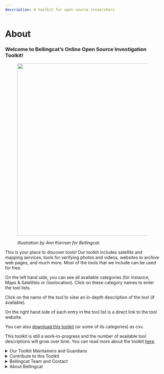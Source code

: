 ```yaml
---
description: A toolkit for open source researchers
---
```


# About

### Welcome to Bellingcat’s Online Open Source Investigation Toolkit!

<figure><img src=".gitbook/assets/Bellingcat_Toolkit_Ann_Kiernan copy.jpg" alt="" width="563"><figcaption><p><em>Illustration by Ann Kiernan for Bellingcat</em>.</p></figcaption></figure>

This is your place to discover tools! Our toolkit includes satellite and mapping services, tools for verifying photos and videos, websites to archive web pages, and much more. Most of the tools that we include can be used for free.

On the left hand side, you can see all available categories (for instance, Maps & Satellites or Geolocation). Click on these category names to enter the tool lists.

Click on the name of the tool to view an in-depth description of the tool (if available).

On the right hand side of each entry in the tool list is a direct link to the tool website.

You can also [download this toolkit](https://github.com/bellingcat/toolkit/releases/tag/csv) (or some of its categories) as csv.

This toolkit is still a work-in-progress and the number of available tool descriptions will grow over time. You can read more about the toolkit [here](https://www.bellingcat.com/resources/2024/09/24/bellingcat-online-investigations-toolkit/).

<details>

<summary>Our Toolkit Maintainers and Guardians</summary>

Bellingcat’s Online Investigation Toolkit has a long tradition but our newest version is special: It is offered in collaboration with the Bellingcat volunteer community.

Bellingcat volunteers, staff and the wider open source researcher community contribute to writing and updating toolkit descriptions. Bellingcat staff checks each toolkit entry before it goes online.

If our Toolkit Maintainers choose to be publicly mentioned, you can find their names on individual tool pages under "page maintainer".

Our Toolkit Guardians have a special role: They help us further develop this toolkit to make sure it meets the needs of open source researchers.&#x20;

**Our Toolkit Guardians:**

_Afton_ is a volunteer open-source investigator with training in digital investigations for use in human rights and criminal accountability. She is the Volunteer Toolkit Guardian for the category [Transport](https://bellingcat.gitbook.io/toolkit/categories/transport).

_Anisa Shabir_ is a volunteer open-source researcher at Bellingcat's Global Authentication Project and holds an MA in investigative journalism from the Arizona State University's Howard Center for Investigative Journalism. Anisa is the Volunteer Toolkit Guardian for the category [Image/Video](https://bellingcat.gitbook.io/toolkit/categories/image-video).

_Fraser Crichton_ is a researcher and technologist with experience in 3D modelling, satellite imagery and data visualisation and an interest in online ideologies. Fraser is the Volunteer Toolkit Guardian responsible for the [Geolocation](https://bellingcat.gitbook.io/toolkit/categories/geolocation) category, he is also contributing to the Maps and Satellites tool collection.

_Lora_ is a linguist by education, media and corporate intel analyst by trade, and an occasional due diligence investigator. She is the Volunteer Toolkit Guardian for the [Companies & Finance](https://bellingcat.gitbook.io/toolkit/categories/companies-and-finance) category.

_Martin Sona_ is an interdisciplinary researcher and lecturer with a social psychology, cognitive neuroscience, and tech innovation background. He's passionate about science, community coordination, and making complex information meaningful and accessible. Here, he serves as the Volunteer Toolkit Guardian for the [Social Media](https://bellingcat.gitbook.io/toolkit/categories/social-media) category.

_Sophie Tedling_ has worked with Bellingcat as a volunteer, Tech Fellow & contributor. Her background is engineering, AI & risk, and she runs [PeakVisorforOSINV on X](https://x.com/PVforOSINV) which collects input from the research community with the goal to communicate the needs of open source researchers to the PeakVisor developer team. She is the Volunteer Toolkit Guardian for the [Maps & Satellites](https://bellingcat.gitbook.io/toolkit/categories/maps-and-satellites) category.



</details>

<details>

<summary>Contribute to this Toolkit</summary>

If you are an expert for a specific category of open source research tools and you would like to contribute to this toolkit, get in touch with Johanna via [toolkit@bellingcat.com](mailto:toolkit@bellingcat.com). Feel free to introduce yourself and share a few words about your tool expertise. We would love to hear from you.

Keep in mind that contributing to our toolkit is a long-term volunteer commitment: You write tool descriptions and update them on a monthly basis. We do not accept volunteer contributors whose identity we don’t know.

Please do not suggest tools that should be added to the toolkit via this e-mail address.&#x20;

</details>

<details>

<summary>Bellingcat Team and Contact</summary>

This collaborative toolkit has been designed by Bellingcat staff member Johanna Wild during her 2024 Nieman-Berkman Klein Fellowship in Journalism Innovation at Harvard University.

Viktorija Ignatavičiūtė and Galen Reich contributed to defining the volunteer involvement for this project, with Viktorija Ignatavičiūtė supporting our toolkit volunteer community also on a daily basis.

If you have any feedback or questions, please get in touch with Johanna Wild via [toolkit@bellingcat.com](mailto:toolkit@bellingcat.com). Please do not suggest tools that you would like to see added to the toolkit via this e-mail address.

</details>

<details>

<summary>About Bellingcat</summary>

Bellingcat is an independent investigative collective of researchers, investigators and citizen journalists brought together by a passion for open source research.

You can follow [Bellingcat](https://www.bellingcat.com)'s work here:

[Bellingcat website](https://www.bellingcat.com/), [BlueSky](https://bsky.app/profile/bellingcat.com), [Discord](https://discord.com/invite/bellingcat), [Facebook](https://www.facebook.com/bellingcat),[Github](https://github.com/bellingcat), [Instagram](https://www.instagram.com/bellingcatofficial/), [Mastodon](https://mstdn.social/@Bellingcat), [Patreon](https://www.patreon.com/bellingcat), [Reddit](https://www.reddit.com/r/bellingcat/), [Soundcloud](https://soundcloud.com/bellingcat), [Twitch](https://www.twitch.tv/bellingcat_live), [X](categories/social-media/youtube/youtube.md),[Youtube](https://www.youtube.com/@bellingcatofficial/videos).

[Bellingcat](https://www.bellingcat.com/) is a non-profit and the ability to carry out our work is dependent on the kind support of individual donors. If you would like to support our work, you can so [here](https://www.bellingcat.com/donate/).

We also provide [workshops](https://www.bellingcat.com/workshops/) on open source investigative methods and tools. For those of you interested in becoming a Bellingcat volunteer, have a look at our [volunteer community page](https://sites.google.com/bellingcat.com/bellingcat-volunteer-community/home).

</details>
